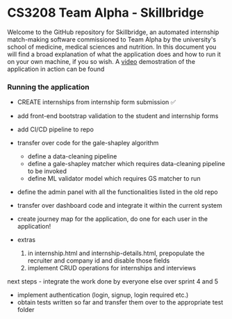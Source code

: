 # CS3208 Team Alpha - Skillbridge
Welcome to the GitHub repository for Skillbridge, an automated internship match-making software commissioned to Team Alpha by the university's school of medicine, medical sciences and nutrition. In this document you will find a broad explanation of what the application does and how to run it on your own machine, if you so wish. A [video](https://www.youtube.com/watch?v=YOUR_VIDEO_ID) demostration of the application in action can be found 
### Running the application

- CREATE internships from internship form submission ✅
- add front-end bootstrap validation to the student and internship forms
- add CI/CD pipeline to repo
- transfer over code for the gale-shapley algorithm
  - define a data-cleaning pipeline
  - define a gale-shapley matcher which requires data-cleaning pipeline to be invoked
  - define ML validator model which requires GS matcher to run
- define the admin panel with all the functionalities listed in the old repo
- transfer over dashboard code and integrate it within the current system
- create journey map for the application, do one for each user in the application!

- extras
    1. in internship.html and internship-details.html, prepopulate the recruiter and company id and disable those fields
    2. implement CRUD operations for internships and interviews

next steps - integrate the work done by everyone else over sprint 4 and 5

- implement authentication (login, signup, login required etc.)
- obtain tests written so far and transfer them over to the appropriate test folder
